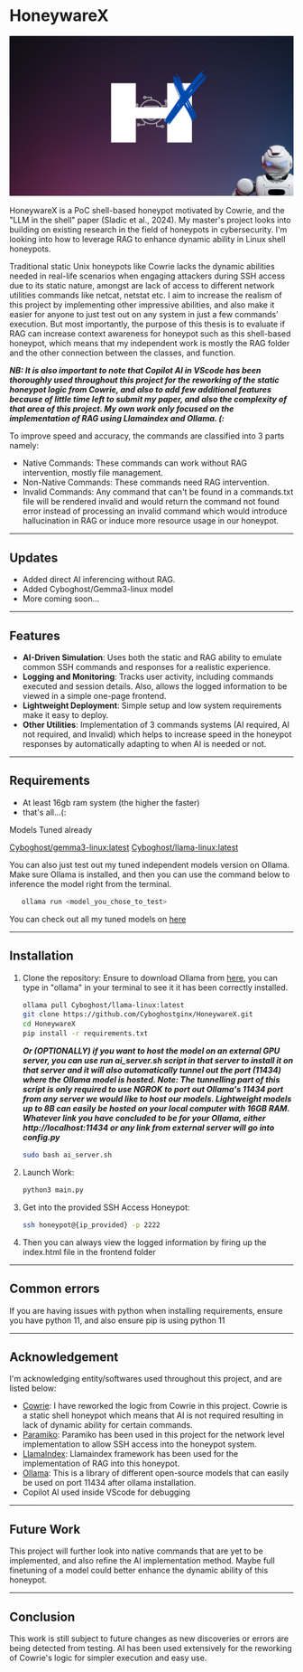 # HoneywareX

![honeywarex](https://github.com/Cyboghostginx/HoneywareX/blob/main/assets/logo.png)

HoneywareX is a PoC shell-based honeypot motivated by Cowrie, and the "LLM in the shell" paper (Sladic et al., 2024). My master's project looks into building on existing research in the field of honeypots in cybersecurity. I'm looking into how to leverage RAG to enhance dynamic ability in Linux shell honeypots.

Traditional static Unix honeypots like Cowrie lacks the dynamic abilities needed in real-life scenarios when engaging attackers during SSH access due to its static nature, amongst are lack of access to different network utilities commands like netcat, netstat etc. I aim to increase the realism of this project by implementing other impressive abilities, and also make it easier for anyone to just test out on any system in just a few commands’ execution. But most importantly, the purpose of this thesis is to evaluate if RAG can increase context awareness for honeypot such as this shell-based honeypot, which means that my independent work is mostly the RAG folder and the other connection between the classes, and function.

***NB: It is also important to note that Copilot AI in VScode has been thoroughly used throughout this project for the reworking of the static honeypot logic from Cowrie, and also to add few additional features because of little time left to submit my paper, and also the complexity of that area of this project. My own work only focused on the implementation of RAG using Llamaindex and Ollama. (:***

To improve speed and accuracy, the commands are classified into 3 parts namely:
- Native Commands: These commands can work without RAG intervention, mostly file management.
- Non-Native Commands: These commands need RAG intervention.
- Invalid Commands: Any command that can't be found in a commands.txt file will be rendered invalid and would return the command not found error instead of processing an invalid command which would introduce hallucination in RAG or induce more resource usage in our honeypot.
---

## Updates
- Added direct AI inferencing without RAG.
- Added Cyboghost/Gemma3-linux model
- More coming soon...

---

## Features

- **AI-Driven Simulation**: Uses both the static and RAG ability to emulate common SSH commands and responses for a realistic experience.
- **Logging and Monitoring**: Tracks user activity, including commands executed and session details. Also, allows the logged information to be viewed in a simple one-page frontend.
- **Lightweight Deployment**: Simple setup and low system requirements make it easy to deploy.
- **Other Utilities**: Implementation of 3 commands systems (AI required, AI not required, and Invalid) which helps to increase speed in the honeypot responses by automatically adapting to when AI is needed or not.

---

## Requirements
- At least 16gb ram system (the higher the faster)
- that's all...(:

Models Tuned already

[Cyboghost/gemma3-linux:latest](https://ollama.com/Cyboghost/gemma3-linux)
[Cyboghost/llama-linux:latest](https://ollama.com/Cyboghost/llama-linux)

You can also just test out my tuned independent models version on Ollama. Make sure Ollama is installed, and then you can use the command below to inference the model right from the terminal.
```bash
   ollama run <model_you_chose_to_test>
```
You can check out all my tuned models on [here](https://ollama.com/Cyboghost)

---

## Installation

1. Clone the repository:
   Ensure to download Ollama from [here](https://ollama.com/download/linux), you can type in "ollama" in your terminal to see it it has been correctly installed.
   
   ```bash
   ollama pull Cyboghost/llama-linux:latest
   git clone https://github.com/Cyboghostginx/HoneywareX.git
   cd HoneywareX
   pip install -r requirements.txt
   ```
   
   ***Or (OPTIONALLY) if you want to host the model on an external GPU server, you can use run ai_server.sh script in that server to install it on that server and it will also automatically tunnel out the      port (11434) where the Ollama model is hosted. Note: The tunnelling part of this script is only required to use NGROK to port out Ollama's 11434 port from any server we would like to host our models.        Lightweight models up to 8B can easily be hosted on your local computer with 16GB RAM. Whatever link you have concluded to be for your Ollama, either http://localhost:11434 or any link from external         server will go into config.py***

   ```bash
   sudo bash ai_server.sh
   ```
   

2. Launch Work:
   
   ```bash
   python3 main.py
   ```

3. Get into the provided SSH Access Honeypot:
   ```bash
   ssh honeypot@{ip_provided} -p 2222
   ```
4. Then you can always view the logged information by firing up the index.html file in the frontend folder

---

## Common errors
If you are having issues with python when installing requirements, ensure you have python 11, and also ensure pip is using python 11

---

## Acknowledgement
I'm acknowledging entity/softwares used throughout this project, and are listed below:
- [Cowrie](https://github.com/cowrie/cowrie): I have reworked the logic from Cowrie in this project. Cowrie is a static shell honeypot which means that AI is not required resulting in lack of dynamic ability for certain commands.
- [Paramiko](https://www.paramiko.org/): Paramiko has been used in this project for the network level implementation to allow SSH access into the honeypot system.
- [LlamaIndex](https://docs.llamaindex.ai/en/stable/): Llamaindex framework has been used for the implementation of RAG into this honeypot.
- [Ollama](https://ollama.com/library): This is a library of different open-source models that can easily be used on port 11434 after ollama installation.
- Copilot AI used inside VScode for debugging

---

## Future Work
This project will further look into native commands that are yet to be implemented, and also refine the AI implementation method. Maybe full finetuning of a model could better enhance the dynamic ability of this honeypot.

---

## Conclusion
This work is still subject to future changes as new discoveries or errors are being detected from testing. AI has been used extensively for the reworking of Cowrie's logic for simpler execution and easy use.


